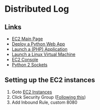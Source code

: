# Distributed Log

## Links

- [EC2 Main Page](https://aws.amazon.com/ec2/)
- [Deploy a Python Web App](https://aws.amazon.com/getting-started/projects/deploy-python-application/)
- [Launch a (PHP) Application](https://aws.amazon.com/getting-started/tutorials/launch-an-app/)
- [Launch a Linux Virtual Machine](https://aws.amazon.com/getting-started/tutorials/launch-a-virtual-machine/?nc2=type_a)
- [EC2 Console](https://us-west-2.console.aws.amazon.com/ec2/v2/home?region=us-west-2#Instances:sort=instanceId)
- [Python 2 Sockets](https://docs.python.org/2/library/socket.html#example)

## Setting up the EC2 instances

1. Goto [EC2 Instances](https://us-west-2.console.aws.amazon.com/ec2/v2/home?region=us-west-2#Instances:sort=desc:dnsName)
2. Click Security Group ([Following this](https://stackoverflow.com/questions/53174079/how-to-socket-communication-between-2-different-amazon-ec2))
3. Add Inbound Rule, custom 8080
